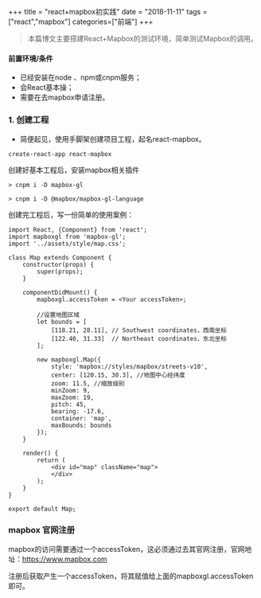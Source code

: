 +++
title = "react+mapbox初实践"
date = "2018-11-11" 
tags = ["react","mapbox"]
categories=["前端"]
+++

> 本篇博文主要搭建React+Mapbox的测试环境，简单测试Mapbox的调用。

#### 前置环境/条件
- 已经安装在node 、npm或cnpm服务；
- 会React基本操；
- 需要在去mapbox申请注册。

### 1. 创建工程
- 简便起见，使用手脚架创建项目工程，起名react-mapbox。
```
create-react-app react-mapbox
```
创建好基本工程后，安装mapbox相关插件
```
> cnpm i -D mapbox-gl

> cnpm i -D @mapbox/mapbox-gl-language

```

创建完工程后，写一份简单的使用案例：

```
import React, {Component} from 'react';
import mapboxgl from 'mapbox-gl';
import '../assets/style/map.css';

class Map extends Component {
    constructor(props) {
        super(props);
    }

    componentDidMount() {
        mapboxgl.accessToken = <Your accessToken>;

        //设置地图区域
        let bounds = [
            [118.21, 28.11], // Southwest coordinates，西南坐标
            [122.40, 31.33]  // Northeast coordinates，东北坐标
        ];

        new mapboxgl.Map({
            style: 'mapbox://styles/mapbox/streets-v10',
            center: [120.15, 30.3], //地图中心经纬度
            zoom: 11.5, //缩放级别
            minZoom: 9,
            maxZoom: 19,
            pitch: 45,
            bearing: -17.6,
            container: 'map',
            maxBounds: bounds
        });
    }

    render() {
        return (
            <div id="map" className="map">
            </div>
        );
    }
}

export default Map;
```

### mapbox 官网注册
mapbox的访问需要通过一个accessToken，这必须通过去其官网注册，官网地址：https://www.mapbox.com 

注册后获取产生一个accessToken，将其赋值给上面的mapboxgl.accessToken即可。